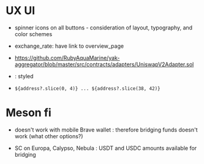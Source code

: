 # UX UI

- spinner icons on all buttons - consideration of layout, typography, and color schemes

- exchange_rate: have link to overview_page

- https://github.com/RubyAquaMarine/yak-aggregator/blob/master/src/contracts/adapters/UniswapV2Adapter.sol


- <TokenInfoBox > : styled

- `${address?.slice(0, 4)} ... ${address?.slice(38, 42)}`

# Meson fi

- doesn't work with mobile Brave wallet : therefore bridging funds doesn't work (what other options?)

- SC on Europa, Calypso, Nebula : USDT and USDC amounts available for bridging
